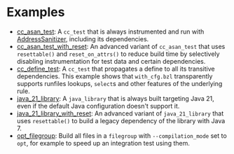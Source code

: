 # Examples

- [cc_asan_test](cc_asan_test/cc_asan_test.bzl): A `cc_test` that is always instrumented and run with [AddressSanitizer](https://clang.llvm.org/docs/AddressSanitizer.html), including its dependencies.
- [cc_asan_test_with_reset](cc_asan_test_with_reset/cc_asan_test.bzl): An advanced variant of `cc_asan_test` that uses `resettable()` and `reset_on_attrs()` to reduce build time by selectively disabling instrumentation for test data and certain dependencies.
- [cc_define_test](cc_define_test/cc_define_test.bzl): A `cc_test` that propagates a define to all its transitive dependencies. This example shows that `with_cfg.bzl` transparently supports runfiles lookups, `select`s and other features of the underlying rule.
- [java_21_library](java_21_library/java_21_library.bzl): A `java_library` that is always built targeting Java 21, even if the default Java configuration doesn't support it.
- [java_21_library_with_reset](java_21_library_with_reset/java_21_library.bzl): An advanced variant of `java_21_library` that uses `resettable()` to build a legacy dependency of the library with Java 7.
- [opt_filegroup](opt_filegroup/opt_filegroup.bzl): Build all files in a `filegroup` with `--compilation_mode` set to `opt`, for example to speed up an integration test using them.

